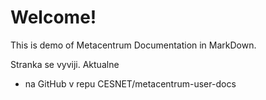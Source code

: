 # Welcome!    

This is demo of Metacentrum Documentation in MarkDown.

Stranka se vyviji. Aktualne

- na GitHub v repu CESNET/metacentrum-user-docs


















